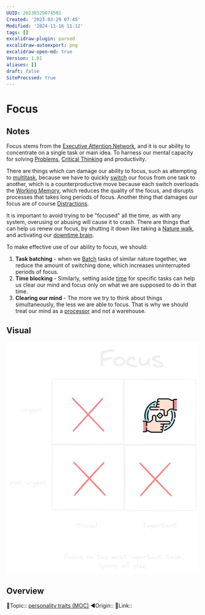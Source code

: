 ```yaml
---
UUID: 20230329074501
Created: '2023-03-29 07:45'
Modified: '2024-11-16 11:12'
tags: []
excalidraw-plugin: parsed
excalidraw-autoexport: png
excalidraw-open-md: true
Version: 1.01
aliases: []
draft: false
SiteProcssed: true
---
```


# Focus

## Notes

Focus stems from the [Executive Attention Network](/notes/executive-attention-network.md), and it is our ability to concentrate on a single task or main idea. To harness our mental capacity for solving [Problems](/notes/problems.md), [Critical Thinking](/notes/critical-thinking.md) and productivity.

There are things which can damage our ability to focus, such as attempting to [multitask](/notes/multitasking-doesnt-exist.md), because we have to quickly [switch](/notes/task-switching.md) our focus from one task to another, which is a counterproductive move because each switch overloads the [Working Memory](/notes/working-memory.md), which reduces the quality of the focus, and disrupts processes that takes long periods of focus. Another thing that damages our focus are of course [Distractions](/notes/procrastination.md).

It is important to avoid trying to be "focused" all the time, as with any system, overusing or abusing will cause it to crash. There are things that can help us renew our focus, by shutting it down like taking a [Nature walk](/notes/nature-walk.md), and activating our [downtime brain](/notes/downtime-brain.md).

To make effective use of our ability to focus, we should:
1. **Task batching** - when we [Batch](/notes/task-batching.md) tasks of similar nature together, we reduce the amount of switching done, which increases uninterrupted periods of focus.
2. **Time blocking** - Similarly, setting aside [time](/notes/time-blocking.md) for specific tasks can help us clear our mind and focus only on what we are supposed to do in that time.
3. **Clearing our mind** - The more we try to think about things simultaneously, the less we are able to focus. That is why we should treat our mind as a [processor](/notes/our-mind-is-a-processor-and-not-a-warehouse.md) and not a warehouse.

## Visual

![Focus.webp](/notes/focus.webp)

## Overview
🔼Topic:: [personality traits (MOC)](/mocs/personality-traits-moc.md)
◀Origin::
🔗Link::

